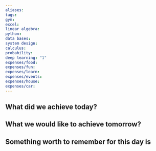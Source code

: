 ```yaml
---
aliases: 
tags: 
gym: 
excel: 
linear algebra: 
python: 
data bases: 
system design: 
calculus: 
probability: 
deep learning: "1"
expenses/food: 
expenses/fun: 
expenses/learn: 
expenses/events: 
expenses/house: 
expenses/car:
---
```

## What did we achieve today?



## What we would like to achieve tomorrow?



## Something worth to remember for this day is

